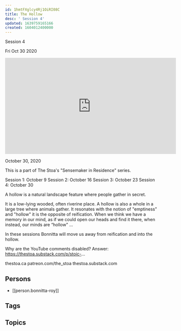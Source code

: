 ```yaml
---
id: 1hmtFXglcy4Rj1OiRI08C
title: The Hollow
desc: ' Session 4'
updated: 1639759165166
created: 1604012400000
---
```



 Session 4

Fri Oct 30 2020

<iframe width="560" height="315" src="https://www.youtube.com/embed/3cptE5a_mpM" title="The Hollow: Session 4 w/ Bonnitta Roy" frameborder="0" allow="accelerometer; autoplay; clipboard-write; encrypted-media; gyroscope; picture-in-picture" allowfullscreen ></iframe>

October 30, 2020

This is a part of The Stoa's "Sensemaker in Residence" series. 

Session 1: October 9
Session 2: October 16
Session 3: October 23
Session 4: October 30

A hollow is a natural landscape feature where people gather in secret.

It is a low-lying wooded, often riverine place. A hollow is also a whole in a large tree where animals gather. It resonates with the notion of "emptiness" and "hollow" it is the opposite of reification. When we think we have a memory in our mind, as if we could open our heads and find it there, when instead, our minds are “hollow" …

In these sessions Bonnitta will move us away from reification and into the hollow.

Why are the YouTube comments disabled? Answer: https://thestoa.substack.com/p/stoic-...

thestoa.ca
patreon.com/the_stoa
thestoa.substack.com

## Persons

- [[person.bonnitta-roy]]

## Tags



## Topics



